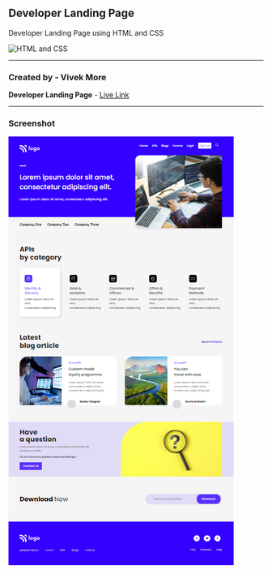 ## Developer Landing Page

Developer Landing Page using HTML and CSS

![HTML and CSS](https://img.shields.io/badge/HTML-CSS-success)

---

### Created by - Vivek More

**Developer Landing Page** - [Live Link]()

---

### Screenshot

![Project Screenshot](./Screenshot.png)
